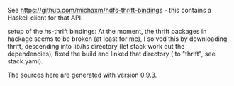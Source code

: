See https://github.com/michaxm/hdfs-thrift-bindings - this contains a Haskell client for that API.

setup of the hs-thrift bindings:
At the moment, the thrift packages in hackage seems to be broken (at least for me), I solved this by
downloading thrift, descending into lib/hs directory (let stack work out the dependencies), fixed the build and linked
that directory ( to "thrift", see stack.yaml).

The sources here are generated with version 0.9.3.
